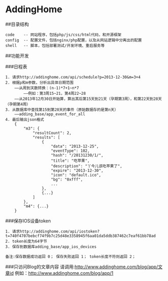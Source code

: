 AddingHome
==========

##目录结构

    code    -- 网站程序，包括php/js/css/html代码，和开源框架
    config  -- 配置文件，包括nginx/php配置，以及从网站逻辑中分离出的配置
    shell   -- 脚本，包括部署测试/开发环境、重启服务等

##功能开发

###日程表

    1. 请求http://addinghome.com/api/schedule?p=2013-12-30&m=3+4
    2. 根据p和m参数，分析出具体日期范围
        ——从周到天数转换：(n-1)*7+1~n*7
            ——例如：第3周15~21，第4周22~28
        ——从2013年12月30日开始算，算出其后第15天到21天（孕期第3周），和第22天到28天（孕期第4周）
    3. 从数据库中查找第15到第28天的事件（原始数据存的是第n天）
        ——adding_base/app_event_for_all
    4. 最后输出json格式
        {
        	"m3": {
        		"resultCount": 2,
        		"results": [
        			{
        				"data": "2013-12-25",
        				"eventType": 102,
        				"hash": "/20131230/1/",
                        "title": "吃苹果",
        				"description": "丫今儿该吃苹果了",
        				"expire": "2013-12-30",
        				"icon": "default.ico",
        				"bg": "0xfff",
        				...
        			},
        			{...}
        		]
        	},
        	"m4": {...}
        }

###保存IOS设备token

    1. 请求http://addinghome.com/api/iostoken?t=740f4707bebcf74f9b7c25d48e3358945f6aa01da5ddb387462c7eaf61bb78ad
    2. token长度为64字节
    3. 保存到数据库adding_base/app_ios_devices
    
    备注:保存数据成功返回 0； 保存失败返回 1； token长度不符则返回 2； 
    
###只访问Blog的文章内容
    请调用:http://www.addinghome.com/blog/app/文章id 
    例如：http://www.addinghome.com/blog/app/1
